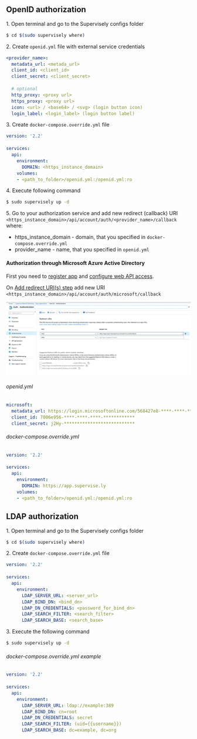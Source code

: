 ## OpenID authorization

1\. Open terminal and go to the Supervisely configs folder

```sh
$ cd $(sudo supervisely where)
```

2\. Create `openid.yml` file with external service credentials  

```yaml
<provider_name>:
  metadata_url: <metada_url>
  client_id: <client_id>
  client_secret: <client_secret>
  
  # optional
  http_proxy: <proxy url>
  https_proxy: <proxy url>
  icon: <url> / <base64> / <svg> (login button icon)
  login_label: <login_label> (login button label)
```

3\. Create `docker-compose.override.yml` file

```yaml
version: '2.2'

services:
  api:
    environment:
      DOMAIN: <https_instance_domain>
    volumes:
    - <path_to_folder>/openid.yml:/openid.yml:ro
```

4\. Execute following command

```sh
$ sudo supervisely up -d
```

5\. Go to your authorization service and add new redirect (callback) URI `<https_instance_domain>/api/account/auth/<provider_name>/callback`
where:
  - https_instance_domain - domain, that you specified in `docker-compose.override.yml`
  - provider_name - name, that you specified in `openid.yml`

#### Authorization through Microsoft Azure Active Directory
First you need to [register app](https://docs.microsoft.com/en-us/azure/active-directory/develop/quickstart-register-app) and [configure web API access](https://docs.microsoft.com/en-us/azure/active-directory/develop/quickstart-configure-app-access-web-apis).

On [Add redirect URI(s) step](https://docs.microsoft.com/en-us/azure/active-directory/develop/quickstart-configure-app-access-web-apis#add-redirect-uris-to-your-application) add new URI `<https_instance_domain>/api/account/auth/microsoft/callback`

![](images/microsoft_aad_cb.png)

###### openid.yml
```yaml
microsoft:
  metadata_url: https://login.microsoftonline.com/568427e8-****-****-****-************/.well-known/openid-configuration
  client_id: 7006e956-****-****-****-************
  client_secret: j2Hy-***************************
```

###### docker-compose.override.yml
```yaml
version: '2.2'

services:
  api:
    environment:
      DOMAIN: https://app.supervise.ly
    volumes:
    - <path_to_folder>/openid.yml:/openid.yml:ro
```

## LDAP authorization

1\. Open terminal and go to the Supervisely configs folder

```sh
$ cd $(sudo supervisely where)
```

2\. Create `docker-compose.override.yml` file

```yaml
version: '2.2'

services:
  api:
    environment:
      LDAP_SERVER_URL: <server_url>
      LDAP_BIND_DN: <bind_dn>
      LDAP_DN_CREDENTIALS: <password_for_bind_dn>
      LDAP_SEARCH_FILTER: <search_filter>
      LDAP_SEARCH_BASE: <search_base>
```

3\. Execute the following command

```sh
$ sudo supervisely up -d
```

###### docker-compose.override.yml example

```yaml
version: '2.2'

services:
  api:
    environment:
      LDAP_SERVER_URL: ldap://example:389
      LDAP_BIND_DN: cn=root
      LDAP_DN_CREDENTIALS: secret
      LDAP_SEARCH_FILTER: (uid={{username}})
      LDAP_SEARCH_BASE: dc=example, dc=org
```
